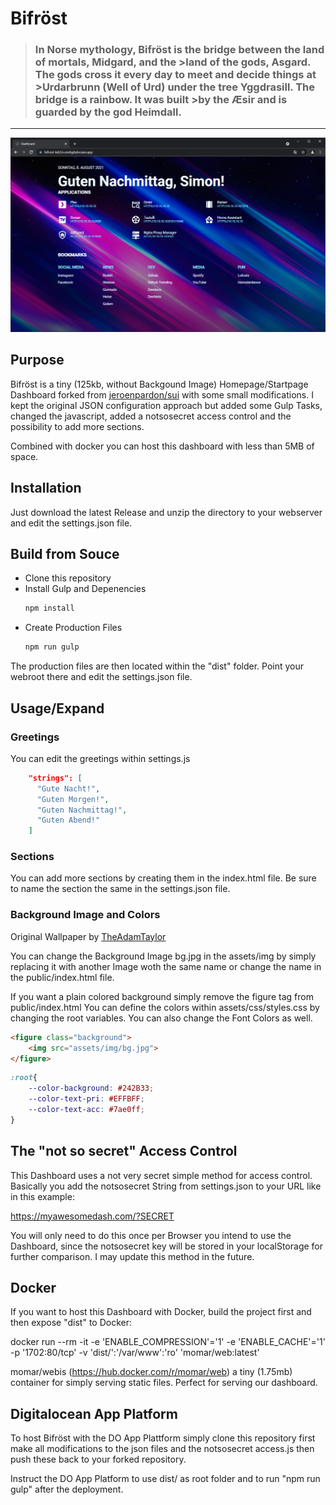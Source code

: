 # Bifröst

>### In Norse mythology, Bifröst is the bridge between the land of mortals, Midgard, and the >land of the gods, Asgard. The gods cross it every day to meet and decide things at >Urdarbrunn (Well of Urd) under the tree Yggdrasill. The bridge is a rainbow. It was built >by the Æsir and is guarded by the god Heimdall. 

---

![Screenshot of Bifröst](https://raw.githubusercontent.com/simonjenny/bifrost/master/.github/screenshot.PNG "Screenshot")


## Purpose

Bifröst is a tiny (125kb, without Backgound Image) Homepage/Startpage Dashboard forked from [jeroenpardon/sui](https://github.com/jeroenpardon/sui) with some small modifications. I kept the original JSON configuration approach but added some Gulp Tasks, changed the javascript, added a notsosecret access control and the possibility to add more sections. 

Combined with docker you can host this dashboard with less than 5MB of space.

## Installation

Just download the latest Release and unzip the directory to your webserver and edit the settings.json file.

## Build from Souce

- Clone this repository
- Install Gulp and Depenencies
  ```bash
  npm install
- Create Production Files
  ```bash 
  npm run gulp
The production files are then located within the "dist" folder. Point your webroot there and edit the settings.json file.

## Usage/Expand

### Greetings

You can edit the greetings within settings.js
```json
    "strings": [
      "Gute Nacht!",
      "Guten Morgen!",
      "Guten Nachmittag!",
      "Guten Abend!"
    ]
```

### Sections

You can add more sections by creating them in the index.html file. Be sure to name the section the same in the settings.json file.

### Background Image and Colors

Original Wallpaper by [TheAdamTaylor](https://www.deviantart.com/theadamtaylor/art/The-Bifrost-Wallpaper-866173189)

You can change the Background Image bg.jpg in the assets/img by simply replacing it with another Image woth the same name or change the name in the public/index.html file.

If you want a plain colored background simply remove the figure tag from public/index.html
You can define the colors within assets/css/styles.css by changing the root variables. You can also change the Font Colors as well.
```html
<figure class="background">
    <img src="assets/img/bg.jpg">    
</figure>
```

```css
:root{
	--color-background: #242B33;
	--color-text-pri: #EFFBFF;
	--color-text-acc: #7ae0ff;
}
```
## The "not so secret" Access Control

This Dashboard uses a not very secret simple method for access control. 
Basically you add the notsosecret String from settings.json to your URL like in this example:

https://myawesomedash.com/?SECRET

You will only need to do this once per Browser you intend to use the Dashboard, since the notsosecret key will be stored in your localStorage for further comparison. I may update this method in the future. 

## Docker
If you want to host this Dashboard with Docker, build the project first and then expose "dist" to Docker:

docker run --rm -it -e 'ENABLE_COMPRESSION'='1' -e 'ENABLE_CACHE'='1' -p '1702:80/tcp' -v 'dist/':'/var/www':'ro' 'momar/web:latest' 

momar/webis (https://hub.docker.com/r/momar/web) a tiny (1.75mb) container for simply serving static files. Perfect for serving our dashboard.

## Digitalocean App Platform

To host Bifröst with the DO App Plattform simply clone this repository first make all modifications to the json files and the notsosecret access.js then push these back to your forked repository. 

Instruct the DO App Platform to use dist/ as root folder and to run "npm run gulp" after the deployment.
